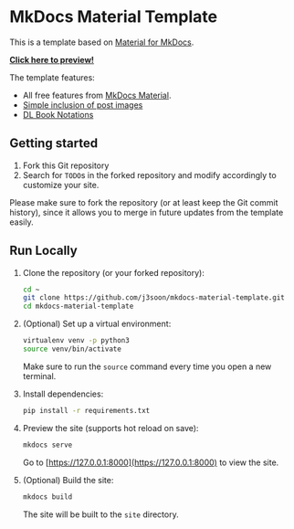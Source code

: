 # MkDocs Material Template

This is a template based on [Material for MkDocs](https://github.com/squidfunk/mkdocs-material).

[**Click here to preview!**](https://j3soon.github.io/mkdocs-material-template/)

The template features:

- All free features from [MkDocs Material](https://squidfunk.github.io/mkdocs-material/).
- [Simple inclusion of post images](https://j3soon.github.io/mkdocs-material-template/styling-syntaxes/)
- [DL Book Notations](https://j3soon.github.io/mkdocs-material-template/dlbook-notations/)

## Getting started

1. Fork this Git repository
2. Search for `TODO`s in the forked repository and modify accordingly to customize your site.

Please make sure to fork the repository (or at least keep the Git commit history), since it allows you to merge in future updates from the template easily.

## Run Locally

1. Clone the repository (or your forked repository):

   ```sh
   cd ~
   git clone https://github.com/j3soon/mkdocs-material-template.git
   cd mkdocs-material-template
   ```

2. (Optional) Set up a virtual environment:

   ```sh
   virtualenv venv -p python3
   source venv/bin/activate
   ```

   Make sure to run the `source` command every time you open a new terminal.

3. Install dependencies:

   ```sh
   pip install -r requirements.txt
   ```

4. Preview the site (supports hot reload on save):

   ```sh
   mkdocs serve
   ```

   Go to [https://127.0.0.1:8000](https://127.0.0.1:8000) to view the site.

5. (Optional) Build the site:

   ```sh
   mkdocs build
   ```

   The site will be built to the `site` directory.
